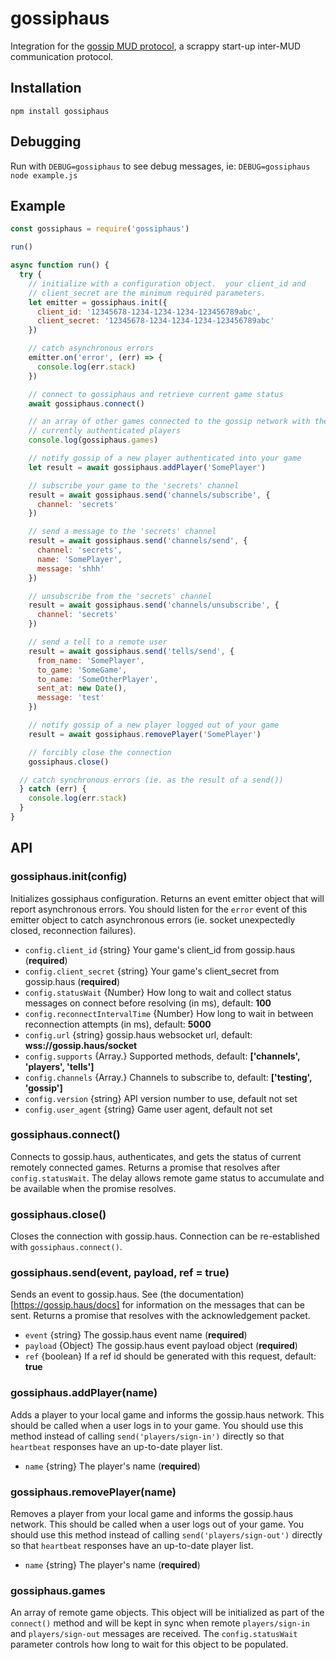 # gossiphaus
Integration for the [gossip MUD protocol](https://gossip.haus/), a scrappy start-up inter-MUD communication protocol.

## Installation
`npm install gossiphaus`

## Debugging
Run with `DEBUG=gossiphaus` to see debug messages, ie:
`DEBUG=gossiphaus node example.js`

## Example
```javascript
const gossiphaus = require('gossiphaus')

run()

async function run() {
  try {
    // initialize with a configuration object.  your client_id and
    // client_secret are the minimum required parameters.
    let emitter = gossiphaus.init({
      client_id: '12345678-1234-1234-1234-123456789abc',
      client_secret: '12345678-1234-1234-1234-123456789abc'
    })

    // catch asynchronous errors
    emitter.on('error', (err) => {
      console.log(err.stack)
    })

    // connect to gossiphaus and retrieve current game status
    await gossiphaus.connect()

    // an array of other games connected to the gossip network with their
    // currently authenticated players
    console.log(gossiphaus.games)  

    // notify gossip of a new player authenticated into your game
    let result = await gossiphaus.addPlayer('SomePlayer')

    // subscribe your game to the 'secrets' channel
    result = await gossiphaus.send('channels/subscribe', {
      channel: 'secrets'
    })

    // send a message to the 'secrets' channel
    result = await gossiphaus.send('channels/send', {
      channel: 'secrets',
      name: 'SomePlayer',
      message: 'shhh'
    })

    // unsubscribe from the 'secrets' channel
    result = await gossiphaus.send('channels/unsubscribe', {
      channel: 'secrets'
    })

    // send a tell to a remote user
    result = await gossiphaus.send('tells/send', {
      from_name: 'SomePlayer',
      to_game: 'SomeGame',
      to_name: 'SomeOtherPlayer',
      sent_at: new Date(),
      message: 'test'
    })

    // notify gossip of a new player logged out of your game
    result = await gossiphaus.removePlayer('SomePlayer')

    // forcibly close the connection
    gossiphaus.close()

  // catch synchronous errors (ie. as the result of a send())
  } catch (err) {
    console.log(err.stack)
  }
}
```

## API

### gossiphaus.init(config)
Initializes gossiphaus configuration.  Returns an event emitter object that will report asynchronous errors.  You should listen for the `error` event of this emitter object to catch asynchronous errors (ie. socket unexpectedly closed, reconnection failures).

* `config.client_id` {string} Your game's client_id from gossip.haus (**required**)
* `config.client_secret` {string} Your game's client_secret from gossip.haus (**required**)
* `config.statusWait` {Number} How long to wait and collect status messages on connect before resolving (in ms), default: **100**
* `config.reconnectIntervalTime` {Number} How long to wait in between reconnection attempts (in ms), default: **5000**
* `config.url` {string} gossip.haus websocket url, default: **wss://gossip.haus/socket**
* `config.supports` {Array.<string>} Supported methods, default: **['channels', 'players', 'tells']**
* `config.channels` {Array.<string>} Channels to subscribe to, default: **['testing', 'gossip']**
* `config.version` {string} API version number to use, default not set
* `config.user_agent` {string} Game user agent, default not set

### gossiphaus.connect()
Connects to gossip.haus, authenticates, and gets the status of current remotely connected games.  Returns a promise that resolves after `config.statusWait`.  The delay allows remote game status to accumulate and be available when the promise resolves.

### gossiphaus.close()
Closes the connection with gossip.haus.  Connection can be re-established with `gossiphaus.connect()`.

### gossiphaus.send(event, payload, ref = true)
Sends an event to gossip.haus.  See (the documentation)[https://gossip.haus/docs] for information on the messages that can be sent.  Returns a promise that resolves with the acknowledgement packet.

* `event` {string} The gossip.haus event name (**required**)
* `payload` {Object} The gossip.haus event payload object (**required**)
* `ref` {boolean} If a ref id should be generated with this request, default: **true**

### gossiphaus.addPlayer(name)
Adds a player to your local game and informs the gossip.haus network.  This should be called when a user logs in to your game.  You should use this method instead of calling `send('players/sign-in')` directly so that `heartbeat` responses have an up-to-date player list.

* `name` {string} The player's name (**required**)

### gossiphaus.removePlayer(name)
Removes a player from your local game and informs the gossip.haus network.  This should be called when a user logs out of your game.  You should use this method instead of calling `send('players/sign-out')` directly so that `heartbeat` responses have an up-to-date player list.

* `name` {string} The player's name (**required**)

### gossiphaus.games
An array of remote game objects.  This object will be initialized as part of the `connect()` method and will be kept in sync when remote `players/sign-in` and `players/sign-out` messages are received.  The `config.statusWait` parameter controls how long to wait for this object to be populated.
